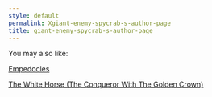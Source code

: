 ```yaml
---
style: default
permalink: Xgiant-enemy-spycrab-s-author-page
title: giant-enemy-spycrab-s-author-page
---
```

You may also like:

[Empedocles](http://scp-wiki.net/empedocles)

[The White Horse (The Conqueror With The Golden Crown)](http://scp-wiki.net/the-white-horse)
